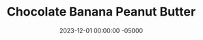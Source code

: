 ---
layout: post
title:  "Chocolate Banana Peanut Butter"
date:   2023-12-01 00:00:00 -05000
categories: 
- Recipes
- Sauces, etc.
permalink: /recipes/choc-pb
image: /assets/Food/Spreads, Sauces, Toppings/Flavored Nut Butters/flavored-pb-cover.jpg
ing: chocpb-ing
facts: chocpb-facts
Prep: 10
Rest: 
Cook: 
Source1: 
Source2: 
tags: 
- nut butter
- peanut butter
- almond butter
- pistachio butter
- blend
- natural nut butter
- creamy
- chunky
- banana
- protein
- whey
- spread
- sandwich
- chocolate
- cocoa powder
Description: I love myself a classic natural nut butter, but sometimes I like to mix it up with various different flavors. It's sweet but sugar free, healthy, and lower in fat, since some of the nuts are replaced with fruit or other ingredients. I've also added a scoop of protein powder to add some more protein, since there is proportionally less nuts than regular nut butter.
Instructions: 
- In a food processor, blend together the nuts until a smooth nut butter is formed. Scrape down the sides every minute or so. This should take about 5-10 minutes<br><br>

- Then, choose your flavor, and blend in the rest of the ingredients with the salt (optional, depending on the saltiness of your nuts), sweetener (liquid monk fruit or stevia), and protein powder (unflavored whey)<br><br>

- Chocolate Banana - use peanuts as your nut, along wiht 1 ripe banana (110 g) and 1/4 cup (20 g) cocoa powder

- For my other flavored nut butters, check out the links below<br><br>
- <p><a href="cran-almond">Cranberry Almond Butter</a></p>
- <p><a href="straw-mint">Strawberry Mint Pistachio Butter</a></p>
---